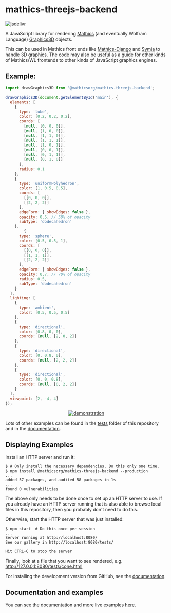 # mathics-threejs-backend

[![jsdelivr](https://data.jsdelivr.com/v1/package/npm/@mathicsorg/mathics-threejs-backend/badge)](https://www.jsdelivr.com/package/npm/@mathicsorg/mathics-threejs-backend)

A JavaScript library for rendering [Mathics](https://mathics.org) (and eventually Wolfram Language) [Graphics3D](https://reference.wolfram.com/language/ref/Graphics3D.html) objects.

This can be used in Mathics front ends like [Mathics-Django](https://pypi.org/project/Mathics-Django/) and [Symja](https://github.com/axkr/symja_android_library) to handle 3D graphics. The code may also be useful as a guide for other kinds of Mathics/WL frontends to other kinds of JavaScript graphics engines.

## Example:
```js
import drawGraphics3D from '@mathicsorg/mathics-threejs-backend';

drawGraphics3D(document.getElementById('main'), {
  elements: [
    {
      type: 'tube',
      color: [0.2, 0.2, 0.2],
      coords: [
        [null, [0, 0, 0]],
        [null, [1, 0, 0]],
        [null, [1, 1, 0]],
        [null, [1, 1, 1]],
        [null, [1, 0, 1]],
        [null, [0, 0, 1]],
        [null, [0, 1, 1]],
        [null, [0, 1, 0]]
      ],
      radius: 0.1
    },
    {
      type: 'uniformPolyhedron',
      color: [1, 0.5, 0.5],
      coords: [
        [[0, 0, 0]],
        [[2, 2, 2]]
      ],
      edgeForm: { showEdges: false },
      opacity: 0.5, // 50% of opacity
      subType: 'dodecahedron'
    },
		{
      type: 'sphere',
      color: [0.5, 0.5, 1],
      coords: [
        [[0, 0, 0]],
        [[1, 1, 1]],
        [[2, 2, 2]]
      ],
      edgeForm: { showEdges: false },
      opacity: 0.7, // 70% of opacity
      radius: 0.5,
      subType: 'dodecahedron'
    }
  ],
  lighting: [
    {
      type: 'ambient',
      color: [0.5, 0.5, 0.5]
    },
    {
      type: 'directional',
      color: [0.8, 0, 0],
      coords: [null, [2, 0, 2]]
    },
    {
      type: 'directional',
      color: [0, 0.8, 0],
      coords: [null, [2, 2, 2]]
    },
    {
      type: 'directional',
      color: [0, 0, 0.8],
      coords: [null, [0, 2, 2]]
    }
  ],
  viewpoint: [2, -4, 4]
});
```
<p align="center"><a href="https://mathics3.github.io/mathics-threejs-backend/examples/tube-dodecahedrons-and-spheres"><img alt="demonstration" src="https://user-images.githubusercontent.com/62714153/155851002-13b0200b-7835-40f9-8780-97aefb12bac5.gif" /></a></p>

Lots of other examples can be found in the [tests](https://github.com/Mathics3/mathics-threejs-backend/tree/main/tests) folder of this repository and in the [documentation](https://mathics3.github.io/mathics-threejs-backend/examples).

## Displaying Examples
Install an HTTP server and run it:

```console
$ # Only install the necessary dependencies. Do this only one time.
$ npm install @mathicsorg/mathics-threejs-backend --production
...
added 57 packages, and audited 58 packages in 1s
...
found 0 vulnerabilities
```

The above only needs to be done once to set up an HTTP server to use. If you already have an HTTP server running that is also able to browse local files in this repository, then you probably don't need to do this.

Otherwise, start the HTTP server that was just installed:

```console
$ npm start  # Do this once per session
...
Server running at http://localhost:8080/
See our gallery in http://localhost:8080/tests/

Hit CTRL-C to stop the server
```

Finally, look at a file that you want to see rendered, e.g. http://127.0.0.1:8080/tests/cone.html

For installing the development version from GitHub, see the [documentation](https://mathics3.github.io/mathics-threejs-backend/documentation).

## Documentation and examples
You can see the documentation and more live examples [here](https://mathics3.github.io/mathics-threejs-backend).
